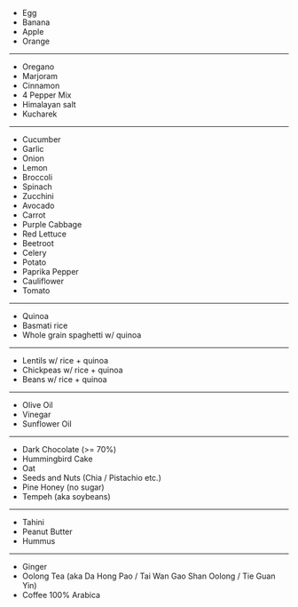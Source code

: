 - Egg
- Banana
- Apple
- Orange

----------
- Oregano
- Marjoram
- Cinnamon
- 4 Pepper Mix
- Himalayan salt
- Kucharek  

----------

- Cucumber
- Garlic
- Onion
- Lemon
- Broccoli
- Spinach
- Zucchini
- Avocado
- Carrot
- Purple Cabbage
- Red Lettuce
- Beetroot
- Celery
- Potato
- Paprika Pepper
- Cauliflower
- Tomato

----------
- Quinoa
- Basmati rice
- Whole grain spaghetti w/ quinoa

----------
- Lentils w/ rice + quinoa
- Chickpeas w/ rice + quinoa
- Beans w/ rice + quinoa

----------
- Olive Oil
- Vinegar
- Sunflower Oil

----------
- Dark Chocolate (>= 70%)
- Hummingbird Cake
- Oat
- Seeds and Nuts (Chia / Pistachio etc.)
- Pine Honey (no sugar)
- Tempeh (aka soybeans)

----------
- Tahini
- Peanut Butter
- Hummus

----------
- Ginger
- Oolong Tea (aka Da Hong Pao / Tai Wan Gao Shan Oolong / Tie Guan Yin)
- Coffee 100% Arabica

